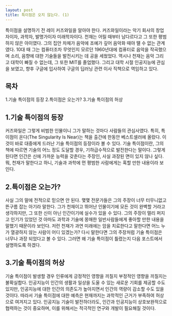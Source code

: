```yaml
---
layout: post
title: 특이점은 오지 않는다. (1)
---
```


특이점을 설명하기 전 레이 커즈와일을 알아야 한다.
커즈와일이라는 악기 회사의 창업자이자, 과학자, 발명가이자 미래학자이다.
천재는 어릴 때부터 남다르다고 그 또한 평범하지 않은 아이였다.
그의 집안 차체가 음악에 조예가 깊어 음악화 때야 땔 수 없는 관계였다.
10대 때 그는 컴퓨터조차 무엇인지 모르던 1960년대에 컴퓨터로 음악을 작곡했으며
소리, 음향에 대한 기술들을 발전시키는 데 공을 세웠었다.
역시나 천재는 음악 그리고 대학이 빠질 수 없는데, 그 또한 MIT를 졸업했다.
그리고 대학 시절 인공지능에 관심을 보였고, 향후 구글에 입사하여 구글의 딥러닝 관련 이사 직책으로 역임하고 있다.

<h2>목차</h2>
1.기술 특이점의 등장
2.특이점은 오는가?
3.기술 특이점의 허상

<h2>1.기술 특이점의 등장</h2>

커즈와일은 그렇게 비범한 인물이니 그가 말하는 것마다 사람들의 관심사였다.
특히, 특이점이 온다(The Singularity Is Near)는 책을 출간에 한동안 베스트셀러에 올랐다.
이것이 바로 대중에게 드러난 기술 특이점의 등장이라 볼 수 있다.
기술 특이점이란, 그의 책에 따르면 기술의 어느 정도 도달할 경우, 기하급수적으로 발전한다는 말이다.
그렇게 된다면 인간은 신에 가까운 능력을 갖춘다는 주장인, 사실 과장된 면이 있지 않나 싶다.
뭐, 천재가 말한다고 하니, 기술과 과학에 먼 평범한 사람에게는 혹할 만한 내용이라 보인다.


<h2>2.특이점은 오는가?</h2>

사실 그의 말에 전적으로 믿으면 안 된다.
몇몇 전문가들은 그의 주장이 너무 터무니없고 뜬구름 잡는 아기라 말한다.
그가 천재이고 뛰어난 인물이기에 모든 것이 완벽할 거라고 생각하지만, 그 또한 신이 아닌 인간이기에 실수가 있을 수 있다.
그의 주장이 멀리 퍼지고 인기가 있었던 것 아마도 과학과 기술에 몽매한 일반사람들에게 좋아할 만한 내용을 말했기 때문이라 보인다.
저런 천재가 과연 미래에는 암을 치료한다고 말한다면 어느 누가 열광하지 않는 사람이 어디 있겠는가?
다시 말한다면 그의 주장처럼 기술 특이점은 너무나 과장 되었다고 볼 수 있다.
그러면 왜 기술 특이점이 틀렸는지 다음 포스트에서 설명하도록 하겠다.


<h2>3.기술 특이점의 허상</h2>

기술 특이점이 발생할 경우 인류에게 긍정적인 영향을 끼칠지 부정적인 영향을 끼칠지는 불확실합다. 인공지능이 인간의 생활과 일상을 도울 수 있는 새로운 기회를 제공할 수도 있지만, 인공지능에 대한 인간의 의존도가 높아지면서 인간의 역량이 감소할 수도 있을 것이다.
따라서 기술 특이점에 대한 예측은 현재까지는 과학적인 근거가 부족하여 허상으로 여겨지고 있다. 인공지능 기술이 발전하더라도, 인간과 인공지능이 상호보완적으로 협력하는 것이 중요하며, 이를 위해서는 적극적인 연구와 개발이 필요해질 것이다.